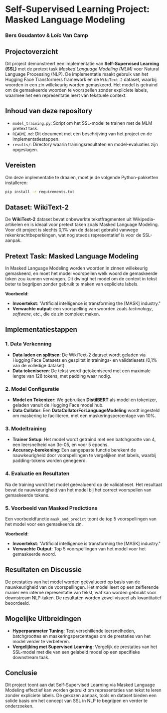# Self-Supervised Learning Project: Masked Language Modeling
### Bers Goudantov & Loïc Van Camp

## Projectoverzicht
Dit project demonstreert een implementatie van **Self-Supervised Learning (SSL)** met de pretext task *Masked Language Modeling (MLM)* voor Natural Language Processing (NLP). De implementatie maakt gebruik van het Hugging Face Transformers framework en de `WikiText-2` dataset, waarbij woorden in een zin willekeurig worden gemaskeerd. Het model is getraind om de gemaskeerde woorden te voorspellen zonder expliciete labels, waarmee het een representatie leert van tekstuele context.

## Inhoud van deze repository
- `model_training.py`: Script om het SSL-model te trainen met de MLM pretext task.
- `README.md`: Dit document met een beschrijving van het project en de implementatiestappen.
- `results/`: Directory waarin trainingsresultaten en model-evaluaties zijn opgeslagen.

## Vereisten
Om deze implementatie te draaien, moet je de volgende Python-pakketten installeren:

```bash
pip install -r requirements.txt
```

## Dataset: WikiText-2
De **WikiText-2** dataset bevat onbewerkte tekstfragmenten uit Wikipedia-artikelen en is ideaal voor pretext taken zoals Masked Language Modeling. Voor dit project is slechts 0,1% van de dataset gebruikt vanwege rekenkrachtbeperkingen, wat nog steeds representatief is voor de SSL-aanpak.

## Pretext Task: Masked Language Modeling
In Masked Language Modeling worden woorden in zinnen willekeurig gemaskeerd, en moet het model voorspellen welk woord de gemaskeerde token zou kunnen vervangen. Dit dwingt het model om de context in tekst beter te begrijpen zonder gebruik te maken van expliciete labels.

**Voorbeeld**:
- **Invoertekst**: "Artificial intelligence is transforming the [MASK] industry."
- **Verwachte output**: een voorspelling van woorden zoals *technology*, *software*, etc., die de zin compleet maken.

## Implementatiestappen

### 1. Data Verkenning
- **Data laden en splitsen**: De WikiText-2 dataset wordt geladen via Hugging Face Datasets en gesplitst in trainings- en validatiesets (0,1% van de volledige dataset).
- **Data tokeniseren**: De tekst wordt getokeniseerd met een maximale lengte van 128 tokens, met padding waar nodig.

### 2. Model Configuratie
- **Model en Tokenizer**: We gebruiken **DistilBERT** als model en tokenizer, geladen vanuit de Hugging Face model hub.
- **Data Collator**: Een **DataCollatorForLanguageModeling** wordt ingesteld om maskering te faciliteren, met een maskeringspercentage van 10%.

### 3. Modeltraining
- **Trainer Setup**: Het model wordt getraind met een batchgrootte van 4, een leersnelheid van 3e-05, en voor 5 epochs.
- **Accuracy-berekening**: Een aangepaste functie berekent de nauwkeurigheid door voorspellingen te vergelijken met labels, waarbij padding-tokens worden genegeerd.

### 4. Evaluatie en Resultaten
Na de training wordt het model geëvalueerd op de validatieset. Het resultaat bevat de nauwkeurigheid van het model bij het correct voorspellen van gemaskeerde tokens.

### 5. Voorbeeld van Masked Predictions
Een voorbeeldfunctie `mask_and_predict` toont de top 5 voorspellingen van het model voor een gemaskeerde zin.

**Voorbeeld**:
- **Invoertekst**: "Artificial intelligence is transforming the [MASK] industry."
- **Verwachte Output**: Top 5 voorspellingen van het model voor het gemaskeerde woord.

## Resultaten en Discussie
De prestaties van het model worden geëvalueerd op basis van de nauwkeurigheid van de voorspellingen. Het model leert op een zelflerende manier een interne representatie van tekst, wat kan worden gebruikt voor downstream NLP-taken. De resultaten worden zowel visueel als kwantitatief beoordeeld.

## Mogelijke Uitbreidingen
- **Hyperparameter Tuning**: Test verschillende leersnelheden, batchgroottes en maskeringspercentages om de prestaties van het model verder te verbeteren.
- **Vergelijking met Supervised Learning**: Vergelijk de prestaties van het SSL-model met die van een gelabeld model op een specifieke downstream taak.

## Conclusie
Dit project toont aan dat Self-Supervised Learning via Masked Language Modeling effectief kan worden gebruikt om representaties van tekst te leren zonder expliciete labels. De gekozen aanpak, tools en dataset bieden een solide basis om het concept van SSL in NLP te begrijpen en verder te onderzoeken.








